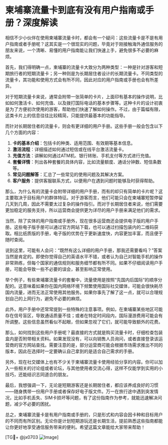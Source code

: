 # 柬埔寨流量卡到底有没有用户指南或手册？深度解读

相信不少小伙伴在使用柬埔寨流量卡时，都会有一个疑问：这些流量卡是不是有用户指南或者手册呢？这其实是一个很现实的问题，毕竟对于刚接触海外通信服务的朋友来说，一个清晰、易懂的用户指南能让我们快速上手，避免很多不必要的麻烦。

首先，我们得明确一点，柬埔寨的流量卡大致分为两种类型：一种是针对游客和短期旅行者的短期流量卡；另一种则是为长期居住者设计的长期流量卡。不同类型的流量卡，其功能和使用方式会有所不同，因此对应的用户指南或手册也会有所差异。

对于短期流量卡来说，通常会附带一张简单的卡片，上面印有基本的操作说明，比如如何激活卡、如何充值、以及拨打国际电话的基本步骤等。这种卡片的设计初衷是为了方便初次使用的游客，帮助他们快速了解如何操作。不过，由于篇幅有限，这类卡片上的信息往往比较精简，只能提供最基本的功能指导。

而针对长期居住者的流量卡，则会有更详细的用户手册。这些手册一般会包含以下几个方面的内容：

1. **卡的基本介绍**：包括卡的种类、适用范围、有效期等基本信息。
2. **激活流程**：详细描述如何通过短信或在线平台激活流量卡。
3. **充值方法**：讲解如何通过ATM机、银行转账、手机支付等方式进行充值。
4. **套餐详情**：列出各种套餐的具体内容，比如流量额度、通话分钟数、短信条数等。
5. **常见问题解答**：汇总了一些常见的使用问题及其解决方案。
6. **客户服务**：提供客服联系方式，以便用户在遇到问题时能够及时获得帮助。

那么，为什么有的流量卡会附带详细的用户手册，而有的却只有简单的卡片呢？这主要取决于目标用户的群体特征。对于游客而言，他们可能只会在柬埔寨短暂停留几天到几周，因此不需要太过复杂的操作指引。而对于长期居住者来说，他们需要更加稳定的服务支持，所以运营商会提供更为详尽的用户手册来满足他们的需求。

当然，除了实体的用户指南或手册外，现在很多运营商还会提供电子版的用户手册。这些电子版手册可以通过官方网站下载，也可以通过扫描包装内的二维码获取。相比纸质版的手册，电子版的优势在于更新速度快，内容更加丰富，而且便于随时查阅。

说到这里，可能有人会问：“既然有这么详细的用户手册，那我还需要看吗？”答案当然是肯定的。即使你觉得自己的英语水平不错，或者认为自己对智能手机的操作非常熟练，但每个国家的通信规则和服务细节都有所不同。如果不仔细阅读用户手册，可能会导致一些不必要的误会，甚至影响正常使用。

举个例子，有些柬埔寨流量卡的套餐中，流量使用是按照“先国内后国际”的顺序分配的。这意味着如果你在国内网络环境下频繁使用国际社交媒体，可能会很快耗尽国内流量，进而无法正常使用其他服务。如果你事先了解了这一点，就可以合理规划自己的上网行为，避免不必要的麻烦。

此外，用户手册中还常常提到一些特殊的注意事项。例如，在柬埔寨某些地区可能存在信号盲区，导致通话质量不佳；或者在特定时间段内，国际漫游费用可能会有所调整。这些信息虽然看似不起眼，但如果忽视了它们，就可能导致额外的花费。

那么，如何找到这些用户手册呢？最直接的方式就是购买流量卡时，仔细检查包装盒内是否附带相关资料。如果发现没有，可以向销售人员询问，或者直接登录该运营商的官方网站查找。需要注意的是，部分运营商可能会根据市场需求推出不同的版本，因此在选择时一定要确认自己拿到的是适合自己需求的手册。

另外，现在社交媒体上也有不少关于柬埔寨流量卡使用经验分享的内容。你可以加入一些相关的讨论组或者论坛，与其他使用者交流心得，这样不仅能学到实用的小技巧，还能结识志同道合的朋友。

最后，我想强调一下，无论是短期游客还是长期居住者，都应该养成良好的习惯——随身携带一份用户手册或者保存好电子版文件。万一在旅行途中遇到突发情况，比如手机丢失、SIM卡损坏等问题，有了这份指南作为参考，就能迅速解决问题，减少不必要的困扰。

总之，柬埔寨流量卡是有用户指南或手册的，只是形式和内容会因卡种和目标用户的不同而有所区别。无论你是计划短期游玩还是长期生活，提前熟悉这些指南都能让你更好地享受通信服务带来的便利。希望这篇文章能给大家带来帮助！

[TG💪+ @jx0703 ![Image](https://github.com/user-attachments/assets/dbca1d08-cadb-493c-b0ec-ad6f7a83f270)]